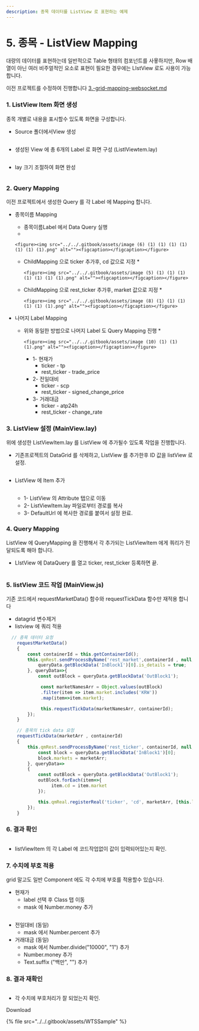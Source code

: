 ```yaml
---
description: 종목 데이터를 ListView 로 표현하는 예제
---
```


# 5. 종목 - ListView Mapping

대량의 데이터를 표현하는데 일반적으로 Table 형태의 컴포넌트를 사욯하지만,  Row 배열이 아닌 여러 비주얼적인 요소로 표현이 필요한 경우에는 LIstView  로도 사용이 가능합니다.



이전 프로젝트를 수정하여 진행합니다 [3.-grid-mapping-websocket.md](3.-grid-mapping-websocket.md "mention")



### 1. ListView Item 화면 생성 &#x20;

종목 개별로 내용을 표시할수 있도록 화면을 구성합니다.

* Source 폴더에서View 생성 &#x20;

<figure><img src="../../.gitbook/assets/image (1) (1) (1) (1) (1) (1) (1) (1) (1) (1) (1) (1).png" alt=""><figcaption></figcaption></figure>



* 생성된 View 에  총 6개의  Label 로 화면 구성 (ListIViewtem.lay)

<div data-full-width="true"><figure><img src="../../.gitbook/assets/image (9) (1) (1) (1).png" alt=""><figcaption></figcaption></figure></div>

* lay 크기 조절하여 화면 완성

<figure><img src="../../.gitbook/assets/image (1) (1) (1) (1) (1) (1) (1) (1) (1) (1) (1).png" alt=""><figcaption></figcaption></figure>



### 2. Query Mapping &#x20;

이전 프로젝트에서 생성한 Query 를 각 Label 에 Mapping 합니다.

* 종목이름 Mapping
  * 종목이름Label 에서 Data Query 실행
  *

      <figure><img src="../../.gitbook/assets/image (6) (1) (1) (1) (1) (1) (1) (1).png" alt=""><figcaption></figcaption></figure>


  * ChildMapping 으로  ticker 추가후,   cd 값으로 지정&#x20;
    *

        <figure><img src="../../.gitbook/assets/image (5) (1) (1) (1) (1) (1) (1) (1).png" alt=""><figcaption></figcaption></figure>


  * ChildMapping 으로 rest\_ticker 추가후,  market 값으로 지정
    *

        <figure><img src="../../.gitbook/assets/image (8) (1) (1) (1) (1) (1) (1).png" alt=""><figcaption></figcaption></figure>


* 나머지 Label Mapping&#x20;
  * 위와 동일한 방법으로 나머지 Label 도 Query  Mapping 진행
    *

        <figure><img src="../../.gitbook/assets/image (10) (1) (1) (1).png" alt=""><figcaption></figcaption></figure>
    * 1- 현재가&#x20;
      * ticker - tp
      * rest\_ticker - trade\_price
    * 2- 전일대비
      * ticker - scp
      * rest\_ticker - signed\_change\_price
    * 3- 거래대금
      * ticker - atp24h
      * rest\_ticker - change\_rate

### 3. ListView 설정 (MainView.lay)

위에 생성한 ListViewItem.lay 를 ListView 에 추가될수 있도록 작업을 진행합니다.

*   기존프로젝트의 DataGrid 를 삭제하고, ListView 를 추가한후 ID 값을 listView 로 설정.

    <div data-full-width="true"><figure><img src="../../.gitbook/assets/image (2) (1) (1) (1) (1) (1) (1) (1) (1) (1).png" alt=""><figcaption></figcaption></figure></div>
*   ListView 에 Item 추가

    <figure><img src="../../.gitbook/assets/image (3) (1) (1) (1) (1) (1) (1) (1) (1).png" alt=""><figcaption></figcaption></figure>



    * 1- ListView 의 Attribute 탭으로 이동
    * 2- ListViewItem.lay 파일로부터  경로를 복사
    * 3- DefaultUrl 에 복사한 경로를 붙여서 설정 완료.

### 4. Query Mapping

ListView 에 QueryMapping 을 진행해서 각 추가되는 ListViewItem 에게 쿼리가 전달되도록 해야 합니다.

* LIstView 에 DataQuery 를 열고 ticker, rest\_ticker 등록하면 끝.

<figure><img src="../../.gitbook/assets/image (5) (1) (1) (1) (1) (1) (1).png" alt=""><figcaption></figcaption></figure>



### 5. listView 코드 작업 (MainView.js)

기존 코드에서 requestMarketData() 함수와 requestTickData 함수만 재적용 합니다&#x20;

* datagrid 변수제거
* &#x20;listview 에 쿼리 적용

```javascript
  // 종목 데이터 요청
    requestMarketData()
    {
        const containerId = this.getContainerId();
        this.qmRest.sendProcessByName('rest_market',containerId , null, queryData=>{
            queryData.getBlockData('InBlock1')[0].is_details = true;
        }, queryData=>{
            const outBlock = queryData.getBlockData('OutBlock1');

             const marketNamesArr = Object.values(outBlock)
             .filter(item => item.market.includes('KRW'))
             .map(item=>item.market);

             this.requestTickData(marketNamesArr, containerId);
        });
    }

    // 종목의 tick data 요청
    requestTickData(marketArr , containerId)
    {
        this.qmRest.sendProcessByName('rest_ticker', containerId, null, queryData=>{
            const block = queryData.getBlockData('InBlock1')[0];
            block.markets = marketArr;
        }, queryData=>
        {
            const outBlock = queryData.getBlockData('OutBlock1');
            outBlock.forEach(item=>{
                 item.cd = item.market
            });

            this.qmReal.registerReal('ticker', 'cd', marketArr, [this.listView], 0);
        });
    }
```



### 6. 결과 확인

<figure><img src="../../.gitbook/assets/image (6) (1) (1) (1) (1) (1) (1).png" alt=""><figcaption></figcaption></figure>

* listViewItem 의 각 Label 에 코드작업없이 값이 입력되어있는지 확인.



### 7. 수치에 부호 적용

grid 말고도 일반 Component 에도 각 수치에 부호를 적용할수 있습니다.

* 현재가
  * label 선택 후 Class 탭 이동
  * mask 에 Number.money 추가

<figure><img src="../../.gitbook/assets/image (7) (1) (1) (1) (1) (1).png" alt=""><figcaption></figcaption></figure>

* 전일대비 (동일)
  * mask 에서 Number.percent 추가
* 거래대금 (동일)
  * mask 에서 Number.divide("10000", "1") 추가&#x20;
  * Number.money 추가
  * Text.suffix ("백만", "") 추가



### 8. 결과 재확인&#x20;

<figure><img src="../../.gitbook/assets/image (8) (1) (1) (1) (1) (1).png" alt=""><figcaption></figcaption></figure>

* 각 수치에 부호처리가 잘 되었는지 확인.



Download

{% file src="../../.gitbook/assets/WTSSample" %}

